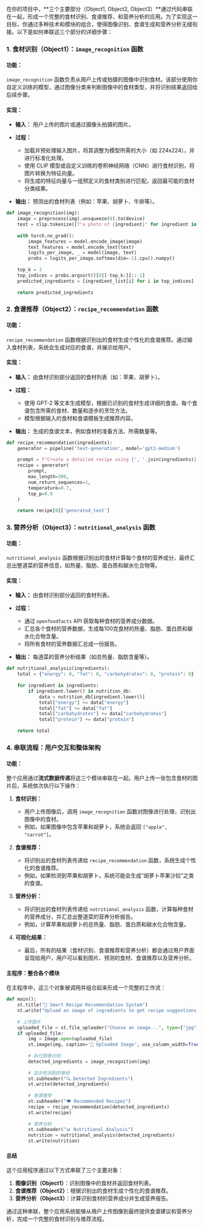 在你的项目中，**三个主要部分（Object1, Object2, Object3）**通过代码串联在一起，形成一个完整的食材识别、食谱推荐、和营养分析的应用。为了实现这一目标，你通过多种技术和模块的组合，使得图像识别、食谱生成和营养分析无缝衔接。以下是如何串联这三个部分的详细步骤：

### 1. 食材识别（Object1）：`image_recognition` 函数

#### 功能：
`image_recognition` 函数负责从用户上传或拍摄的图像中识别食材。该部分使用你自定义训练的模型，通过图像分类来判断图像中的食材类型，并将识别结果返回给后续步骤。

#### 实现：
- **输入：** 用户上传的图片或通过摄像头拍摄的图片。
- **过程：**
  - 加载并预处理输入图片，将其调整为模型所需的大小（如 224x224），并进行标准化处理。
  - 使用 CLIP 模型或自定义训练的卷积神经网络（CNN）进行食材识别，将图片转换为特征向量。
  - 将生成的特征向量与一组预定义的食材类别进行匹配，返回最可能的食材分类结果。
  
- **输出：** 预测出的食材列表（例如：苹果、胡萝卜、牛排等）。

```python
def image_recognition(img):
    image = preprocess(img).unsqueeze(0).to(device)
    text = clip.tokenize([f"a photo of {ingredient}" for ingredient in ingredient_list]).to(device)
    
    with torch.no_grad():
        image_features = model.encode_image(image)
        text_features = model.encode_text(text)
        logits_per_image, _ = model(image, text)
        probs = logits_per_image.softmax(dim=-1).cpu().numpy()
    
    top_k = 3
    top_indices = probs.argsort()[0][-top_k:][::-1]
    predicted_ingredients = [ingredient_list[i] for i in top_indices]
    
    return predicted_ingredients
```

### 2. 食谱推荐（Object2）：`recipe_recommendation` 函数

#### 功能：
`recipe_recommendation` 函数根据识别出的食材生成个性化的食谱推荐。通过输入食材列表，系统会生成对应的食谱，并展示给用户。

#### 实现：
- **输入：** 由食材识别部分返回的食材列表（如：苹果、胡萝卜）。
- **过程：**
  - 使用 GPT-2 等文本生成模型，根据已识别的食材生成详细的食谱。每个食谱包含所需的食材、数量和逐步的烹饪方法。
  - 模型根据输入的食材和食谱模板生成推荐内容。
  
- **输出：** 生成的食谱文本，例如食材的准备方法、所需数量等。

```python
def recipe_recommendation(ingredients):
    generator = pipeline('text-generation', model='gpt2-medium')
    
    prompt = f"Create a detailed recipe using {', '.join(ingredients)}:\n1."
    recipe = generator(
        prompt,
        max_length=300,
        num_return_sequences=1,
        temperature=0.7,
        top_p=0.9
    )
    
    return recipe[0]['generated_text']
```

### 3. 营养分析（Object3）：`nutritional_analysis` 函数

#### 功能：
`nutritional_analysis` 函数根据识别出的食材计算每个食材的营养成分，最终汇总出整道菜的营养信息，如热量、脂肪、蛋白质和碳水化合物等。

#### 实现：
- **输入：** 由食材识别部分返回的食材列表。
- **过程：**
  - 通过 `openfoodfacts` API 获取每种食材的营养成分数据。
  - 汇总各个食材的营养数据，生成每100克食材的热量、脂肪、蛋白质和碳水化合物含量。
  - 将所有食材的营养数据汇总成一份报告。
  
- **输出：** 每道菜的营养分析结果（如总热量、脂肪含量等）。

```python
def nutritional_analysis(ingredients):
    total = {"energy": 0, "fat": 0, "carbohydrates": 0, "protein": 0}
    
    for ingredient in ingredients:
        if ingredient.lower() in nutrition_db:
            data = nutrition_db[ingredient.lower()]
            total["energy"] += data["energy"]
            total["fat"] += data["fat"]
            total["carbohydrates"] += data["carbohydrates"]
            total["protein"] += data["protein"]
    
    return total
```

### 4. 串联流程：用户交互和整体架构

#### 功能：
整个应用通过**流式数据传递**将这三个模块串联在一起。用户上传一张包含食材的图片后，系统依次执行以下操作：

1. **食材识别：**
   - 用户上传图像后，调用 `image_recognition` 函数对图像进行处理，识别出图像中的食材。
   - 例如，如果图像中包含苹果和胡萝卜，系统会返回 `["apple", "carrot"]`。
  
2. **食谱推荐：**
   - 将识别出的食材列表传递给 `recipe_recommendation` 函数，系统生成个性化的食谱推荐。
   - 例如，如果检测到苹果和胡萝卜，系统可能会生成“胡萝卜苹果沙拉”之类的食谱。

3. **营养分析：**
   - 将识别出的食材列表传递给 `nutritional_analysis` 函数，计算每种食材的营养成分，并汇总出整道菜的营养分析报告。
   - 例如，计算苹果和胡萝卜的总热量、脂肪、蛋白质和碳水化合物含量。

4. **可视化结果：**
   - 最后，所有的结果（食材识别、食谱推荐和营养分析）都会通过用户界面呈现给用户，用户可以看到图片、预测的食材、食谱推荐以及营养分析。

#### 主程序：整合各个模块

在主程序中，这三个对象被调用并组合起来形成一个完整的工作流：

```python
def main():
    st.title("🍳 Smart Recipe Recommendation System")
    st.write("Upload an image of ingredients to get recipe suggestions and nutritional analysis")
    
    # 上传图片
    uploaded_file = st.file_uploader("Choose an image...", type=["jpg", "png", "jpeg"])
    if uploaded_file:
        img = Image.open(uploaded_file)
        st.image(img, caption='📸 Uploaded Image', use_column_width=True)
        
        # 执行图像识别
        detected_ingredients = image_recognition(img)
        
        # 显示检测到的食材
        st.subheader("🔍 Detected Ingredients")
        st.write(detected_ingredients)
        
        # 食谱推荐
        st.subheader("🍽️ Recommended Recipes")
        recipe = recipe_recommendation(detected_ingredients)
        st.write(recipe)
        
        # 营养分析
        st.subheader("📊 Nutritional Analysis")
        nutrition = nutritional_analysis(detected_ingredients)
        st.write(nutrition)
```

#### 总结

这个应用程序通过以下方式串联了三个主要对象：

1. **图像识别（Object1）**：识别图像中的食材并返回食材列表。
2. **食谱推荐（Object2）**：根据识别出的食材生成个性化的食谱推荐。
3. **营养分析（Object3）**：计算识别食材的营养成分并生成营养报告。

通过这种串联，整个应用系统能够从用户上传图像到最终提供食谱建议和营养分析，完成一个完整的食材识别与推荐流程。
